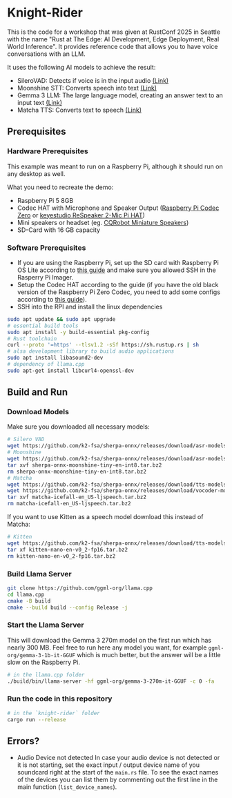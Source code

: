 # Knight-Rider

This is the code for a workshop that was given at RustConf 2025 in Seattle with the name "Rust at The Edge: AI Development, Edge Deployment, Real World Inference".
It provides reference code that allows you to have voice conversations with an LLM.

It uses the following AI models to achieve the result:

- SileroVAD: Detects if voice is in the input audio [(Link)](https://github.com/k2-fsa/sherpa-onnx/releases/download/asr-models/silero_vad.onnx)
- Moonshine STT: Converts speech into text [(Link)](https://github.com/k2-fsa/sherpa-onnx/releases/download/asr-models/sherpa-onnx-moonshine-tiny-en-int8.tar.bz2)
- Gemma 3 LLM: The large language model, creating an answer text to an input text [(Link)](https://huggingface.co/ggml-org/gemma-3-270m-it-GGUF/blob/main/gemma-3-270m-it-Q8_0.gguf)
- Matcha TTS: Converts text to speech [(Link)](https://github.com/k2-fsa/sherpa-onnx/releases/download/tts-models/matcha-icefall-en_US-ljspeech.tar.bz2)

## Prerequisites

### Hardware Prerequisites

This example was meant to run on a Raspberry Pi, although it should run on any desktop as well.

What you need to recreate the demo:

- Raspberry Pi 5 8GB
- Codec HAT with Microphone and Speaker Output ([Raspberry Pi Codec Zero](https://www.raspberrypi.com/products/codec-zero/) or [keyestudio ReSpeaker 2-Mic Pi HAT](https://www.keyestudio.com/products/keyestudio-5v-respeaker-2-mic-pi-hat-v10-expansion-board-for-raspberry-pi-3b-4b))
- Mini speakers or headset (eg. [CQRobot Miniature Speakers](https://www.cqrobot.com/index.php?route=product/product&product_id=1465))
- SD-Card with 16 GB capacity

### Software Prerequisites

- If you are using the Raspberry Pi, set up the SD card with Raspberry Pi OS Lite according to [this guide](https://www.raspberrypi.com/documentation/computers/getting-started.html) and make sure you allowed SSH in the Rasperry Pi Imager.
- Setup the Codec HAT according to the guide (if you have the old black version of the Raspberry Pi Zero Codec, you need to add some configs according to [this guide](https://www.raspberrypi.com/documentation/accessories/audio.html#hardware-versions)).
- SSH into the RPI and install the linux dependencies
```sh
sudo apt update && sudo apt upgrade
# essential build tools
sudo apt install -y build-essential pkg-config
# Rust toolchain
curl --proto '=https' --tlsv1.2 -sSf https://sh.rustup.rs | sh
# alsa development library to build audio applications
sudo apt install libasound2-dev
# dependency of llama.cpp
sudo apt-get install libcurl4-openssl-dev
```

## Build and Run

### Download Models

Make sure you downloaded all necessary models:

```sh
# Silero VAD
wget https://github.com/k2-fsa/sherpa-onnx/releases/download/asr-models/silero_vad.onnx
# Moonshine
wget https://github.com/k2-fsa/sherpa-onnx/releases/download/asr-models/sherpa-onnx-moonshine-tiny-en-int8.tar.bz2
tar xvf sherpa-onnx-moonshine-tiny-en-int8.tar.bz2
rm sherpa-onnx-moonshine-tiny-en-int8.tar.bz2
# Matcha
wget https://github.com/k2-fsa/sherpa-onnx/releases/download/tts-models/matcha-icefall-en_US-ljspeech.tar.bz2
wget https://github.com/k2-fsa/sherpa-onnx/releases/download/vocoder-models/hifigan_v2.onnx
tar xvf matcha-icefall-en_US-ljspeech.tar.bz2
rm matcha-icefall-en_US-ljspeech.tar.bz2
```

If you want to use Kitten as a speech model download this instead of Matcha:

```sh
# Kitten
wget https://github.com/k2-fsa/sherpa-onnx/releases/download/tts-models/kitten-nano-en-v0_2-fp16.tar.bz2
tar xf kitten-nano-en-v0_2-fp16.tar.bz2
rm kitten-nano-en-v0_2-fp16.tar.bz2
```

### Build Llama Server

```sh
git clone https://github.com/ggml-org/llama.cpp
cd llama.cpp
cmake -B build
cmake --build build --config Release -j
```

### Start the Llama Server

This will download the Gemma 3 270m model on the first run which has nearly 300 MB.
Feel free to run here any model you want, for example `ggml-org/gemma-3-1b-it-GGUF` which is much better, but the answer will be a little slow on the Raspberry Pi.

```sh
# in the llama.cpp folder
./build/bin/llama-server -hf ggml-org/gemma-3-270m-it-GGUF -c 0 -fa
```

### Run the code in this repository

```sh
# in the `knight-rider` folder
cargo run --release
```

## Errors?

- Audio Device not detected
In case your audio device is not detected or it is not starting, set the exact input / output device name of you soundcard right at the start of the `main.rs` file.
To see the exact names of the devices you can list them by commenting out the first line in the main function (`list_device_names`).
